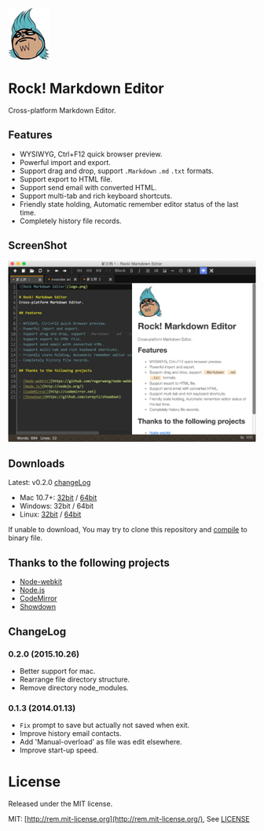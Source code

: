 ![Rock Markdown Editor](/src/logo.png)

# Rock! Markdown Editor
Cross-platform Markdown Editor.

## Features

- WYSIWYG, Ctrl+F12 quick browser preview.
- Powerful import and export.
- Support drag and drop, support `.Markdown` `.md` `.txt` formats.
- Support export to HTML file.
- Support send email with converted HTML.
- Support multi-tab and rich keyboard shortcuts.
- Friendly state holding, Automatic remember editor status of the last time.
- Completely history file records.

## ScreenShot

![Rock Markdown Editor](/docs/macshow.png)

## Downloads

Latest: v0.2.0 [changeLog](#changelog)

- Mac 10.7+: [32bit](https://www.dropbox.com/s/e9f1x258qi193es/Rock_Markdown_v0.2.0_osx32.zip?dl=0) / [64bit](https://www.dropbox.com/s/i0x1slhovyq3o0b/Rock_Markdown_v0.2.0_osx64.zip?dl=0)
- Windows: 32bit / 64bit
- Linux: [32bit](https://www.dropbox.com/s/u7zoyg3mkm2oq2i/Rock_Markdown_v0.2.0_linux32.zip?dl=0) / [64bit](https://www.dropbox.com/s/otwpvfi4ycs5oj4/Rock_Markdown_v0.2.0_linux64.zip?dl=0)

If unable to download, You may try to clone this repository and [compile](http://strongloop.com/strongblog/creating-desktop-applications-with-node-webkit/) to binary file.

## Thanks to the following projects

- [Node-webkit](https://github.com/rogerwang/node-webkit)
- [Node.js](http://nodejs.org/)
- [CodeMirror](http://codemirror.net)
- [Showdown](https://github.com/coreyti/showdown)

## ChangeLog

### 0.2.0 (2015.10.26)
- Better support for mac.
- Rearrange file directory structure.
- Remove directory node_modules.

### 0.1.3 (2014.01.13)
- `Fix` prompt to save but actually not saved when exit.
- Improve history email contacts.
- Add 'Manual-overload' as file was edit elsewhere.
- Improve start-up speed.

# License
Released under the MIT license.

MIT: [http://rem.mit-license.org](http://rem.mit-license.org/), See [LICENSE](/LICENSE)
